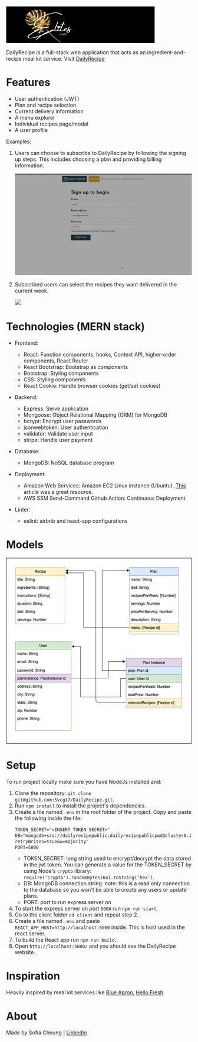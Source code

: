![](./client/src/assets/Logo.png)

DailyRecipe is a full-stack web application that acts as an ingredient-and-recipe meal kit service. Visit [DailyRecipe](https://dailyrecipe.dev/)

# Features
- User authentication (JWT)
- Plan and recipe selection
- Current delivery information
- A menu explorer
- Individual recipes page/modal
- A user profile

Examples:

1. Users can choose to subscribe to DailyRecipe by following the signing up steps. This includes choosing a plan and providing billing information.

    ![](./client/public/github/signup.gif)

2. Subscribed users can select the recipes they want delivered in the current week.

    ![](./client/public/github/select.gif)


# Technologies (MERN stack)
- Frontend:
    - React: Function components, hooks, Context API, higher-order components, React Router
    - React Bootstrap: Bootstrap as components
    - Bootstrap: Styling components
    - CSS: Styling components
    - React Cookie: Handle browser cookies (get/set cookies)

- Backend:
    - Express: Serve application
    - Mongoose: Object Relational Mapping (ORM) for MongoDB
    - bcrypt: Encrypt user passwords
    - jsonwebtoken: User authentication
    - validator: Validate user input
    - stripe: Handle user payment 

- Database:
    - MongoDB: NoSQL database program

- Deployment:
    - Amazon Web Services: Amazon EC2 Linux instance (Ubuntu). [This](https://dev.to/rmiyazaki6499/deploying-a-production-ready-react-express-app-on-aws-62m) article was a great resource.
    - AWS SSM Send-Command Github Action: Continuous Deployment

- Linter:
    - eslint: airbnb and react-app configurations


# Models
![](./client/public/github/Models.png)

# Setup
To run project locally make sure you have NodeJs installed and:
1. Clone the repository: `git clone git@github.com:Svcg17/DailyRecipe.git`.
2. Run `npm install` to install the project's dependencies.
3. Create a file named `.env` in the root folder of the project.
    Copy and paste the following inside the file:
    ```
    TOKEN_SECRET="<INSERT TOKEN SECRET>"
    DB="mongodb+srv://dailyrecipepublic:dailyrecipepublicpwd@cluster0.iqkzb.mongodb.net/MyDailyRecipes?retryWrites=true&w=majority"
    PORT=5000
    ```
    - TOKEN_SECRET: long string used to encrypt/decrypt the data stored in the jwt token. You can generate a value for the TOKEN_SECRET by using Node's `crypto` library: `require('crypto').randomBytes(64).toString('hex')`.
    - DB: MongoDB connection string. note: this is a read only connection to the database so you won't be able to create any users or update plans. 
    - PORT: port to run express server on
4. To start the express server on port `5000` run `npm run start`.
5. Go to the client folder `cd client` and repeat step 2.
6. Create a file named `.env` and paste `REACT_APP_HOST=http://localhost:5000` inside. This is host used in the react server.
7. To build the React app run `npm run build`.
6. Open `http://localhost:5000/` and you should see the DailyRecipe website.

# Inspiration
Heavily inspired by meal kit services like [Blue Apron](https://www.blueapron.com/), [Hello Fresh](https://www.hellofresh.com/).

# About
Made by Sofía Cheung | [Linkedin](https://www.linkedin.com/in/sofiacheung/)
